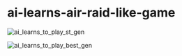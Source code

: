 # ai-learns-air-raid-like-game
 
![ai_learns_to_play_st_gen](https://user-images.githubusercontent.com/75032781/200827147-af6f494c-70b1-4f06-bd9f-9d1fba8a8d3e.gif)

![ai_learns_to_play_best_gen](https://user-images.githubusercontent.com/75032781/200835477-b24249ff-2460-4b7c-a13c-f413e0f29171.gif)
